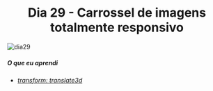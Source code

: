 <h1 align= "center">
 <a>Dia 29 - Carrossel de imagens totalmente responsivo </a>
</h1>

![dia29](https://user-images.githubusercontent.com/64365302/112081400-5c81d300-8b62-11eb-88ce-80d2b13a3e13.gif)

 ##### O que eu aprendi
* *[transform: translate3d](https://www.w3schools.com/cssref/pr_margin-left.asp)*









